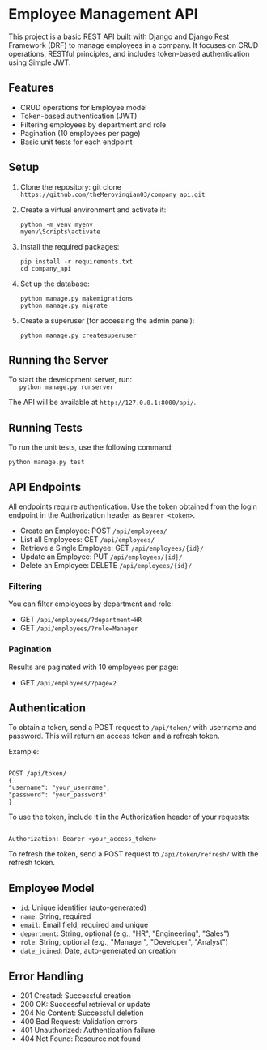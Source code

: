 # Employee Management API

This project is a basic REST API built with Django and Django Rest Framework (DRF) to manage employees in a company. It focuses on CRUD operations, RESTful principles, and includes token-based authentication using Simple JWT.

## Features

- CRUD operations for Employee model
- Token-based authentication (JWT)
- Filtering employees by department and role
- Pagination (10 employees per page)
- Basic unit tests for each endpoint

## Setup

1. Clone the repository:
   git clone `https://github.com/theMerovingian03/company_api.git`

2. Create a virtual environment and activate it:

   ```
   python -m venv myenv
   myenv\Scripts\activate
   ```

3. Install the required packages:

   ```
   pip install -r requirements.txt
   cd company_api
   ```

4. Set up the database:

   ```
   python manage.py makemigrations
   python manage.py migrate
   ```

5. Create a superuser (for accessing the admin panel):
   ```
   python manage.py createsuperuser
   ```

## Running the Server

To start the development server, run: <br>
`    python manage.py runserver
   `

The API will be available at
`http://127.0.0.1:8000/api/`.

## Running Tests

To run the unit tests, use the following command:

```
python manage.py test
```

## API Endpoints

All endpoints require authentication. Use the token obtained from the login endpoint in the Authorization header as `Bearer <token>`.

- Create an Employee: POST `/api/employees/`
- List all Employees: GET `/api/employees/`
- Retrieve a Single Employee: GET `/api/employees/{id}/`
- Update an Employee: PUT `/api/employees/{id}/`
- Delete an Employee: DELETE `/api/employees/{id}/`

### Filtering

You can filter employees by department and role:

- GET `/api/employees/?department=HR`
- GET `/api/employees/?role=Manager`

### Pagination

Results are paginated with 10 employees per page:

- GET `/api/employees/?page=2`

## Authentication

To obtain a token, send a POST request to `/api/token/` with username and password. This will return an access token and a refresh token.

Example:

```

POST /api/token/
{
"username": "your_username",
"password": "your_password"
}

```

To use the token, include it in the Authorization header of your requests:

```

Authorization: Bearer <your_access_token>

```

To refresh the token, send a POST request to `/api/token/refresh/` with the refresh token.

## Employee Model

- `id`: Unique identifier (auto-generated)
- `name`: String, required
- `email`: Email field, required and unique
- `department`: String, optional (e.g., "HR", "Engineering", "Sales")
- `role`: String, optional (e.g., "Manager", "Developer", "Analyst")
- `date_joined`: Date, auto-generated on creation

## Error Handling

- 201 Created: Successful creation
- 200 OK: Successful retrieval or update
- 204 No Content: Successful deletion
- 400 Bad Request: Validation errors
- 401 Unauthorized: Authentication failure
- 404 Not Found: Resource not found
